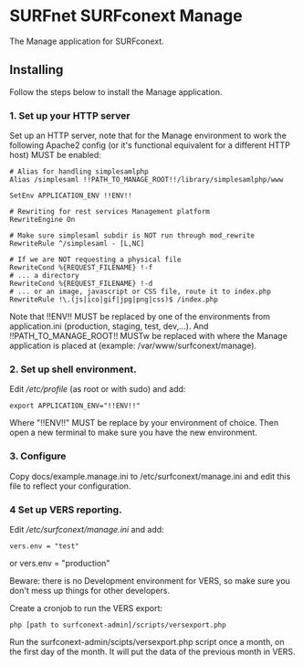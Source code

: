 
# SURFnet SURFconext Manage #

The Manage application for SURFconext.

## Installing ##

Follow the steps below to install the Manage application.

### 1. Set up your HTTP server ###

Set up an HTTP server, note that for the Manage environment to work the following Apache2 config
(or it's functional equivalent for a different HTTP host) MUST be enabled:

    # Alias for handling simplesamlphp
    Alias /simplesaml !!PATH_TO_MANAGE_ROOT!!/library/simplesamlphp/www

    SetEnv APPLICATION_ENV !!ENV!!

    # Rewriting for rest services Management platform
    RewriteEngine On

    # Make sure simplesaml subdir is NOT run through mod_rewrite
    RewriteRule ^/simplesaml - [L,NC]

    # If we are NOT requesting a physical file
    RewriteCond %{REQUEST_FILENAME} !-f
    # ... a directory
    RewriteCond %{REQUEST_FILENAME} !-d
    # ... or an image, javascript or CSS file, route it to index.php
    RewriteRule !\.(js|ico|gif|jpg|png|css)$ /index.php

Note that !!ENV!! MUST be replaced by one of the environments from application.ini (production, staging, test, dev,...).
And !!PATH_TO_MANAGE_ROOT!! MUSTw be replaced with where the Manage application is placed at (example: /var/www/surfconext/manage).

### 2. Set up shell environment.

Edit */etc/profile* (as root or with sudo) and add:

    export APPLICATION_ENV="!!ENV!!"

Where "!!ENV!!" MUST be replace by your environment of choice.
Then open a new terminal to make sure you have the new environment.

### 3. Configure ###

Copy docs/example.manage.ini to /etc/surfconext/manage.ini and edit this file to reflect your configuration.

### 4 Set up VERS reporting.

Edit */etc/surfconext/manage.ini* and add:

    vers.env = "test"

or
    vers.env = "production"

Beware: there is no Development environment for VERS,
so make sure you don't mess up things for other developers.

Create a cronjob to run the VERS export:

    php [path to surfconext-admin]/scripts/versexport.php

Run the surfconext-admin/scipts/versexport.php script once a month,
on the first day of the month.
It will put the data of the previous month in VERS.
